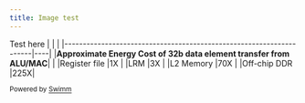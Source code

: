 ```yaml
---
title: Image test
---
```

Test here
|                                                                     |    |
|---------------------------------------------------------------------|----|
|**Approximate Energy Cost of 32b data element transfer from ALU/MAC**|    |
|Register file                                                        |1X  |
|LRM                                                                  |3X  |
|L2 Memory                                                            |70X |
|Off-chip DDR                                                         |225X|

<SwmMeta version="3.0.0" repo-id="Z2l0aHViJTNBJTNBc2hhdWwtdGVzdCUzQSUzQVNoYXVsQW1yYW5T" repo-name="shaul-test"><sup>Powered by [Swimm](https://app.swimm.io/)</sup></SwmMeta>
